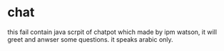 # chat
this fail contain java scrpit of chatpot which made by ipm watson, it will greet and anwser some questions.
it speaks arabic only.
